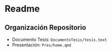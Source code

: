 Readme
================

## Organización Repositorio

- Documento Tesis: `DocumentoTesis/tesis.text`
- Presentación: `Pres/home.qmd`
